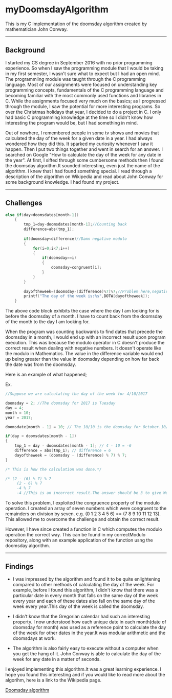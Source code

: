 # myDoomsdayAlgorithm #
This is my C implementation of the doomsday algorithm created by mathematician John Conway.

- - - - 

## Background ##
I started my CS degree in September 2016 with no prior programming experience. So when I saw the programming module that I would be taking in my first semester, I wasn't sure what to expect but I had an open mind. The programmiing module was taught through the C programming language. Most of our assignments were focused on understanding key programming concepts, fundamentals of the C programming language and becoming familiar with the most commonly used functions and libraries in C. While the assignments focused very much on the basics; as I progressed through the module, I saw the potential for more interesting programs. So over the Christmas holidays that year, I decided to do a project in C. I only had basic C programming knowledge at the time so I didn't know how interesting the program would be, but I had something in mind.

Out of nowhere, I remembered people in some tv shows and movies that calculated the day of the week for a given date in a year. I had always wondered how they did this. It sparked my curiosity whenever I saw it happen. Then I put two things together and went in search for an answer. I searched on Google "How to calculate the day of the week for any date in the year". At first, I sifted through some cumbersome methods then I found the doomsday algorithm.It sounded interesting, even just the name of the algorithm. I knew that I had found something special. I read through a description of the algorithm on Wikipedia and read about John Conway for some background knowledge. I had found my project. 

- - - -

## Challenges ##
```C
else if(day<doomsdates[month-1])
	{
		tmp_1=day-doomsdates[month-1];//Counting back
		difference=abs(tmp_1);
		
		if(doomsday<difference)//Damn negative modulo
		{
			for(i=0;i<7;i++)
			{
				if(doomsday==i)
				{
					doomsday=congruent[i];
				}
			}
		}
		
		dayoftheweek=(doomsday-(difference)%7)%7;//Problem here,negative modulo if difference>doomsday
		printf("The day of the week is:%s",DOTW[dayoftheweek]);
	}
```
The above code block exhibits the case where the day I am looking for is before the doomsday of a month. I have to count back from the doomsday of the month to the day I am looking for.

When the program was counting backwards to find dates that precede the doomsday in a month, I would end up with an incorrect result upon program execution. This was because the modulo operator in C doesn't produce the correct result when dealing with negative numbers. It doesn't operate like the modulo in Mathematics. The value in the difference variable would end up being greater than the value in doomsday depending on how far back the date was from the doomsday.

Here is an example of what happened;

Ex.

```C
//Suppose we are calculating the day of the week for 4/10/2017

doomsday = 2; //The doomsday for 2017 is Tuesday
day = 4;
month = 10;
year = 2017;

doomsdate[month - 1] = 10; // The 10/10 is the doomsday for October.10/10/17 is a Tuesday.

if(day < doomsdates[month - 1])
{
	tmp_1 = day - doomsdates[month - 1]; // 4 - 10 = -6
	difference = abs(tmp_1); // difference = 6
	dayoftheweek = (doomsday - (difference) % 7) % 7;
}

/* This is how the calculation was done.*/

/* (2 - (6) % 7) % 7
	 (2 - 6) % 7
	 -4 % 7
	 -4 //This is an incorrect result.The answer should be 3 to give Wednesday. */

```

To solve this problem, I exploited the congruence property of the modulo operation. I created an array of seven numbers which were congruent to the remainders on division by seven. e.g. (0 1 2 3 4 5 6) == (7 8 9 10 11 12 13). This allowed me to overcome the challenge and obtain the correct result.

However, I have since created a function in C which computes the modulo operation the correct way. This can be found in my correctModulo repository, along with an example application of the function usng the doomsday algorithm.

- - - - 

## Findings ##
- I was impressed by the algorithm and found it to be quite enlightening compared to other methods of calculating the day of the week.
For example, before I found this algorithm, I didn't know that there was a particular date in every month that falls on the same day of the week every year and each of these dates also fall on the same day of the week every year.This day of the week is called the doomsday. 

- I didn't know that the Gregorian calendar had such an interesting property. I now understood how each unique date in each month(date of doomsday for month) was used as a reference point to calculate the day of the week for other dates in the year.It was modular arithmetic and the doomsdays at work.

- The algorithm is also fairly easy to execute without a computer when you get the hang of it. John Conway is able to calculate the day of the week for any date in a matter of seconds. 

I enjoyed implementing this algorithm.It was a great learning experience. I hope you found this interesting and if you would like to read more about the algorihm, here is a link to the Wikipedia page.

[Doomsday algorithm](https://en.wikipedia.org/wiki/Doomsday_rule)
